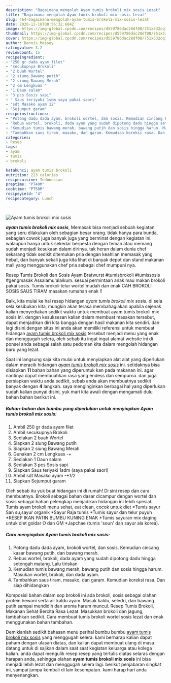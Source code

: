 ```yaml
---
description: "Bagaimana mengolah Ayam tumis brokoli mix sosis Lezat"
title: "Bagaimana mengolah Ayam tumis brokoli mix sosis Lezat"
slug: 464-bagaimana-mengolah-ayam-tumis-brokoli-mix-sosis-lezat
date: 2020-12-18T00:56:32.604Z
image: https://img-global.cpcdn.com/recipes/d559786dac28df08/751x532cq70/ayam-tumis-brokoli-mix-sosis-foto-resep-utama.jpg
thumbnail: https://img-global.cpcdn.com/recipes/d559786dac28df08/751x532cq70/ayam-tumis-brokoli-mix-sosis-foto-resep-utama.jpg
cover: https://img-global.cpcdn.com/recipes/d559786dac28df08/751x532cq70/ayam-tumis-brokoli-mix-sosis-foto-resep-utama.jpg
author: Dennis Massey
ratingvalue: 3.2
reviewcount: 15
recipeingredient:
- "250 gr dada ayam filet"
- "secukupnya Brokoli"
- "2 buah Wortel"
- "2 siung Bawang putih"
- "2 siung Bawang Merah"
- "2 cm Lengkuas "
- "1 Daun salam"
- "3 pcs Sosis sapi"
- " Saus teriyaki 1sdm saya pakai saori"
- "sdt Masako ayam 12"
- "Sejumput garam"
recipeinstructions:
- "Potong dadu dada ayam, brokoli wortel, dan sosis. Kemudian cincang kasar bawang putih, dan bawang merah."
- "Rebus wortel, brokoli, dada ayam yang sudah dipotong dadu hingga setengah matang. Lalu tiriskan"
- "Kemudian tumis bawang merah, bawang putih dan sosis hingga harum. Masukan wortel, brokoli, dan dada ayam."
- "Tambahkan saus tiram, masako, dan garam. Kemudian koreksi rasa. Dan siap dihidangkan"
categories:
- Resep
tags:
- ayam
- tumis
- brokoli

katakunci: ayam tumis brokoli 
nutrition: 223 calories
recipecuisine: Indonesian
preptime: "PT40M"
cooktime: "PT58M"
recipeyield: "4"
recipecategory: Lunch

---
```



![Ayam tumis brokoli mix sosis](https://img-global.cpcdn.com/recipes/d559786dac28df08/751x532cq70/ayam-tumis-brokoli-mix-sosis-foto-resep-utama.jpg)

<b><i>ayam tumis brokoli mix sosis</i></b>, Memasak bisa menjadi sebuah kegiatan yang seru dilakukan oleh sebagian besar orang. tidak hanya para bunda, sebagian cowok juga banyak juga yang berminat dengan kegiatan ini. walaupun hanya untuk sekedar berpesta dengan teman atau memang sudah menjadi kesukaan dalam dirinya. tak heran dalam dunia chef sekarang tidak sedikit ditemukan pria dengan keahlian memasak yang hebat, dan banyak sekali juga kita lihat di banyak depot dan stand makanan mall yang menggunakan chef pria sebagai chef mumpuni nya.

Resep Tumis Brokoli dan Sosis Ayam Bratwurst #tumisbrokoli #tumissosis #gengmasak Assalamu&#39;alaikum. sesuai permintaan anak mau makan brokoli pakai sosis. Tumis brokoli telur wortel!mudah dan enak CAH BROKOLI SOSIS SAUS TIRAM masakan rumahan enak !!

Baik, kita mulai ke hal resep hidangan <i>ayam tumis brokoli mix sosis</i>. di sela sela kesibukan kita, mungkin akan terasa membahagiakan apabila sejenak kalian menyediakan sedikit waktu untuk membuat ayam tumis brokoli mix sosis ini. dengan kesuksesan kalian dalam membuat masakan tersebut, dapat menjadikan diri kita bangga dengan hasil makanan kita sendiri. dan lagi disini dengan situs ini anda akan memiliki referensi untuk membuat hidangan <u>ayam tumis brokoli mix sosis</u> tersebut menjadi menu yang enak dan menggugah selera, oleh sebab itu ingat ingat alamat website ini di ponsel anda sebagai salah satu pedoman kita dalam mengolah hidangan baru yang lezat.


Saat ini langsung saja kita mulai untuk menyiapkan alat alat yang diperlukan dalam meracik hidangan <u><i>ayam tumis brokoli mix sosis</i></u> ini. setidaknya bisa disiapkan <b>11</b> bahan bahan yang diperuntuk kan pada makanan ini. agar nantinya dapat membuahkan rasa yang endess dan sempurna. dan juga persiapkan waktu anda sedikit, sebab anda akan membuatnya sedikit banyak dengan <b>4</b> langkah. saya menginginkan berbagai hal yang diperlukan sudah kalian punyai disini, yuk mari kita awali dengan mengamati dulu bahan bahan berikut ini.

<!--inarticleads1-->

##### Bahan-bahan dan bumbu yang diperlukan untuk menyiapkan Ayam tumis brokoli mix sosis:

1. Ambil 250 gr dada ayam filet
1. Ambil secukupnya Brokoli
1. Sediakan 2 buah Wortel
1. Siapkan 2 siung Bawang putih
1. Siapkan 2 siung Bawang Merah
1. Gunakan 2 cm Lengkuas -+
1. Sediakan 1 Daun salam
1. Sediakan 3 pcs Sosis sapi
1. Siapkan  Saus teriyaki 1sdm (saya pakai saori)
1. Ambil sdt Masako ayam -+1/2
1. Siapkan Sejumput garam


Oleh sebab itu yuk buat hidangan ini di rumah! Di sini resep dan cara membuatnya. Brokoli sebagai bahan dasar dicampur dengan wortel dan sosis sebagai bahan pelengkap menjadikan hidangan ini lebih spesial.. Tumis ayam brokoli menu sehat, eat clean, cocok untuk diet *Tumis sayur San su,sayur organik *Sayur Raja tumis *Tumis sayur dan telur puyuh *RESEP IKAN PATIN BUMBU KUNING ENAK *Tumis sayuran mix daging untuk diet goldar O dan GM *Japchae (tumis &#39;soun&#39; dan sayur ala korea). 

<!--inarticleads2-->

##### Cara menyiapkan Ayam tumis brokoli mix sosis:

1. Potong dadu dada ayam, brokoli wortel, dan sosis. Kemudian cincang kasar bawang putih, dan bawang merah.
1. Rebus wortel, brokoli, dada ayam yang sudah dipotong dadu hingga setengah matang. Lalu tiriskan
1. Kemudian tumis bawang merah, bawang putih dan sosis hingga harum. Masukan wortel, brokoli, dan dada ayam.
1. Tambahkan saus tiram, masako, dan garam. Kemudian koreksi rasa. Dan siap dihidangkan


Komposisi bahan dalam sop brokoli ini ada brokoli, sosis sebagai olahan protein hewani serta air kaldu ayam. Masak kaldu, seledri, dan bawang putih sampai mendidih dan aroma harum muncul. Resep Tumis Brokoli, Makanan Sehat Bercita Rasa Lezat. Masukkan brokoli dan jagung, tambahkan sedikit. Cara membuat tumis brokoli wortel sosis lezat dan enak menggunakan bahan tambahan. 

Demikianlah sedikit bahasan menu perihal bumbu bumbu <u>ayam tumis brokoli mix sosis</u> yang menggugah selera. kami berharap kalian dapat paham dengan ulasan diatas, dan kalian dapat membuat ulang di masa datang untuk di sajikan dalam saat saat kegiatan keluarga atau kolega kalian. anda dapat mengulik resep resep yang tertulis diatas selaras dengan harapan anda, sehingga olahan <b>ayam tumis brokoli mix sosis</b> ini bisa menjadi lebih lezat dan menggugah selera lagi. berikut penjabaran singkat ini, sampai jumpa kembali di lain kesempatan. kami harap hari anda menyenangkan.
